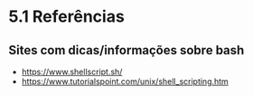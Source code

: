 # 5.1 Referências

## Sites com dicas/informações sobre bash

- https://www.shellscript.sh/
- https://www.tutorialspoint.com/unix/shell_scripting.htm
